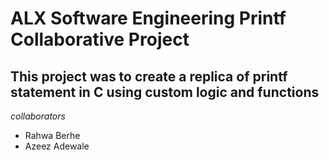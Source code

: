 # ALX Software Engineering Printf Collaborative Project

## This project was to create a replica of printf statement in C using custom logic and functions

_collaborators_

* Rahwa Berhe
* Azeez Adewale
